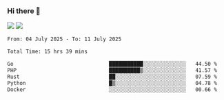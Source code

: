 ### Hi there 👋️

![](https://komarev.com/ghpvc/?username=Loner1024)
![](https://hit.yhype.me/github/profile?account_id=20189164)

<!--START_SECTION:waka-->

```txt
From: 04 July 2025 - To: 11 July 2025

Total Time: 15 hrs 39 mins

Go                               ███████████░░░░░░░░░░░░░░   44.50 %
PHP                              ██████████▒░░░░░░░░░░░░░░   41.57 %
Rust                             ██░░░░░░░░░░░░░░░░░░░░░░░   07.59 %
Python                           █▒░░░░░░░░░░░░░░░░░░░░░░░   04.78 %
Docker                           ░░░░░░░░░░░░░░░░░░░░░░░░░   00.66 %
```

<!--END_SECTION:waka-->




